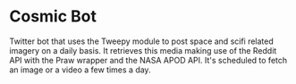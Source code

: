 # Cosmic Bot
Twitter bot that uses the Tweepy module to post space and scifi related imagery on a daily basis. It retrieves this media making use of the Reddit API with the Praw wrapper and the NASA APOD API. It's scheduled to fetch an image or a video a few times a day.
